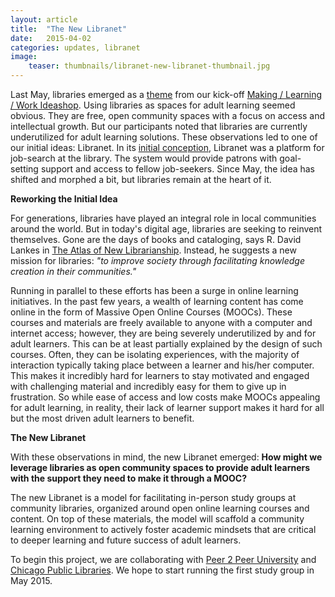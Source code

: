 ```yaml
---
layout: article
title:  "The New Libranet"
date:   2015-04-02
categories: updates, libranet
image:
    teaser: thumbnails/libranet-new-libranet-thumbnail.jpg
---
```


Last May, libraries emerged as a [theme](http://learn.media.mit.edu/mlw/updates/themes-from-the-ideashop.html) from our kick-off [Making / Learning / Work Ideashop](http://learn.media.mit.edu/mlw/updates/adult-learning-innovations-workshop.html). Using libraries as spaces for adult learning seemed obvious. They are free, open community spaces with a focus on access and intellectual growth. But our participants noted that libraries are currently underutilized for adult learning solutions. These observations led to one of our initial ideas: Libranet. In its [initial conception](http://learn.media.mit.edu/mlw/updates,/libranet/libranet-initial-concept.html), Libranet was a platform for job-search at the library. The system would provide patrons with goal-setting support and access to fellow job-seekers. Since May, the idea has shifted and morphed a bit, but libraries remain at the heart of it. 

__Reworking the Initial Idea__

For generations, libraries have played an integral role in local communities around the world. But in today's digital age, libraries are seeking to reinvent themselves. Gone are the days of books and cataloging, says R. David Lankes in [The Atlas of New Librarianship](http://mitpress.mit.edu/books/atlas-new-librarianship). Instead, he suggests a new mission for libraries: _"to improve society through facilitating knowledge creation in their communities."_

Running in parallel to these efforts has been a surge in online learning initiatives. In the past few years, a wealth of learning content has come online in the form of Massive Open Online Courses (MOOCs). These courses and materials are freely available to anyone with a computer and internet access; however, they are being severely underutilized by and for adult learners. This can be at least partially explained by the design of such courses. Often, they can be isolating experiences, with the majority of interaction typically taking place between a learner and his/her computer. This makes it incredibly hard for learners to stay motivated and engaged with challenging material and incredibly easy for them to give up in frustration. So while ease of access and low costs make MOOCs appealing for adult learning, in reality, their lack of learner support makes it hard for all but the most driven adult learners to benefit.

__The New Libranet__

With these observations in mind, the new Libranet emerged: __How might we leverage libraries as open community spaces to provide adult learners with the support they need to make it through a MOOC?__

The new Libranet is a model for facilitating in-person study groups at community libraries, organized around open online learning courses and content. On top of these materials, the model will scaffold a community learning environment to actively foster academic mindsets that are critical to deeper learning and future success of adult learners. 

To begin this project, we are collaborating with [Peer 2 Peer University](https://p2pu.org/en/) and [Chicago Public Libraries](http://www.chipublib.org/). We hope to start running the first study group in May 2015. 